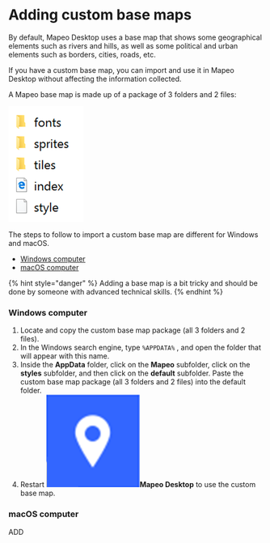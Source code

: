 # Adding custom base maps

By default, Mapeo Desktop uses a base map that shows some geographical elements such as rivers and hills, as well as some political and urban elements such as borders, cities, roads, etc.&#x20;

If you have a custom base map, you can import and use it in Mapeo Desktop without affecting the information collected.&#x20;

A Mapeo base map is made up of a package of 3 folders and 2 files:

![](<../../.gitbook/assets/Base map files>)

The steps to follow to import a custom base map are different for Windows and macOS.&#x20;

* [Windows computer](installing-offline-maps.md#steps-for-a-windows-computer)
* [macOS computer](installing-offline-maps.md#steps-for-a-macos-computer)

{% hint style="danger" %}
Adding a base map is a bit tricky and should be done by someone with advanced technical skills.
{% endhint %}

### Windows computer

1. Locate and copy the custom base map package (all 3 folders and 2 files).&#x20;
2. In the Windows search engine, type `%APPDATA%` , and open the folder that will appear with this name.&#x20;
3. Inside the **AppData** folder, click on the **Mapeo** subfolder, click on the **styles** subfolder, and then click on the **default** subfolder. Paste the custom base map package (all 3 folders and 2 files) into the default folder.
4. Restart ![](<../../.gitbook/assets/Mapeo Desktop>)**Mapeo Desktop** to use the custom base map.

### macOS computer

ADD
